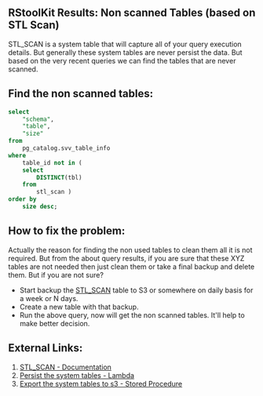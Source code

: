
## RStoolKit Results: Non scanned Tables (based on STL Scan)

STL_SCAN is a system table that will capture all of your query execution details.  But generally these system tables are never persist the data. But based on the very recent queries we can find the tables that are never scanned.  

## Find the non scanned tables:

```sql
select
	"schema",
	"table",
	"size"
from
	pg_catalog.svv_table_info
where
	table_id not in (
	select
		DISTINCT(tbl)
	from
		stl_scan )
order by
	size desc;
```

## How to fix the problem:

Actually the reason for finding the non used tables to clean them all it is not required. But from the about query results, if you are sure that these XYZ tables are not needed then just clean them or take a final backup and delete them. But if you are not sure? 

- Start backup the [STL_SCAN](https://docs.aws.amazon.com/redshift/latest/dg/r_STL_SCAN.html) table to S3 or somewhere on daily basis for a week or N days.
- Create a new table with that backup.
- Run the above query, now will get the non scanned tables. It'll help to make better decision.

## External Links:

1. [STL_SCAN - Documentation](https://docs.aws.amazon.com/redshift/latest/dg/r_STL_SCAN.html)
2. [Persist the system tables - Lambda](https://github.com/awslabs/amazon-redshift-utils/tree/master/src/SystemTablePersistence)
3. [Export the system tables to s3 - Stored Procedure](https://thedataguy.in/export-redshift-system-tables-views-to-s3/)